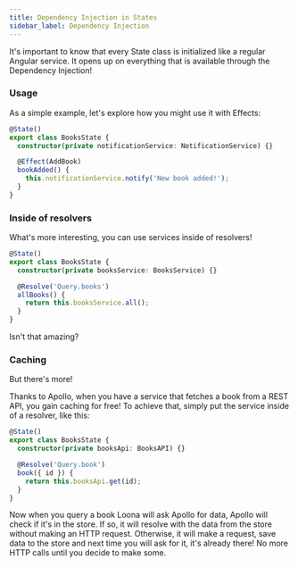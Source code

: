 ```yaml
---
title: Dependency Injection in States
sidebar_label: Dependency Injection
---
```


It's important to know that every State class is initialized like a regular Angular service. It opens up on everything that is available through the Dependency Injection!

### Usage

As a simple example, let's explore how you might use it with Effects:

```typescript
@State()
export class BooksState {
  constructor(private notificationService: NotificationService) {}

  @Effect(AddBook)
  bookAdded() {
    this.notificationService.notify('New book added!');
  }
}
```

### Inside of resolvers

What's more interesting, you can use services inside of resolvers!

```typescript
@State()
export class BooksState {
  constructor(private booksService: BooksService) {}

  @Resolve('Query.books')
  allBooks() {
    return this.booksService.all();
  }
}
```

Isn't that amazing?

### Caching

But there's more! 

Thanks to Apollo, when you have a service that fetches a book from a REST API, you gain caching for free! To achieve that, simply put the service inside of a resolver, like this:

```typescript
@State()
export class BooksState {
  constructor(private booksApi: BooksAPI) {}

  @Resolve('Query.book')
  book({ id }) {
    return this.booksApi.get(id);
  }
}
```

Now when you query a book Loona will ask Apollo for data, Apollo will check if it's in the store. If so, it will resolve with the data from the store without making an HTTP request. Otherwise, it will make a request, save data to the store and next time you will ask for it, it's already there! No more HTTP calls until you decide to make some.
